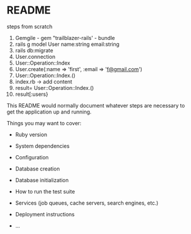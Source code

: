 # README
steps from scratch
1. Gemgile - gem "trailblazer-rails' - bundle 
2. rails g model User name:string email:string
3. rails db:migrate
4. User.connection
5. User::Operation::Index
6. User.create(:name => 'first', :email => 'f@gmail.com')
7. User::Operation::Index.()
8. index.rb -> add content
9. result= User::Operation::Index.()
10. result[:users}


This README would normally document whatever steps are necessary to get the
application up and running.

Things you may want to cover:

* Ruby version

* System dependencies

* Configuration

* Database creation

* Database initialization

* How to run the test suite

* Services (job queues, cache servers, search engines, etc.)

* Deployment instructions

* ...
